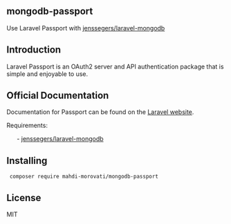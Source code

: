 
## mongodb-passport
Use Laravel Passport with [jenssegers/laravel-mongodb](https://github.com/jenssegers/laravel-mongodb)



## Introduction

Laravel Passport is an OAuth2 server and API authentication package that is simple and enjoyable to use.

## Official Documentation

Documentation for Passport can be found on the [Laravel website](https://laravel.com/docs/master/passport).

Requirements:

&nbsp;&nbsp;&nbsp;&nbsp;&nbsp; - [jenssegers/laravel-mongodb](https://github.com/jenssegers/laravel-mongodb)

## Installing

```shell
 composer require mahdi-morovati/mongodb-passport
```
## License

MIT

